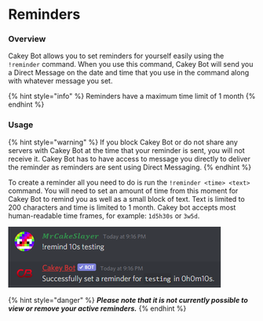 # Reminders

### Overview

Cakey Bot allows you to set reminders for yourself easily using the `!reminder` command. When you use this command, Cakey Bot will send you a Direct Message on the date and time that you use in the command along with whatever message you set.

{% hint style="info" %}
Reminders have a maximum time limit of 1 month
{% endhint %}

### Usage

{% hint style="warning" %}
If you block Cakey Bot or do not share any servers with Cakey Bot at the time that your reminder is sent, you will not receive it. Cakey Bot has to have access to message you directly to deliver the reminder as reminders are sent using Direct Messaging.
{% endhint %}

To create a reminder all you need to do is run the `!reminder <time> <text>` command. You will need to set an amount of time from this moment for Cakey Bot to remind you as well as a small block of text. Text is limited to 200 characters and time is limited to 1 month. Cakey bot accepts most human-readable time frames, for example: `1d5h30s` or `3w5d`.

![](../.gitbook/assets/image.png)

{% hint style="danger" %}
 _**Please note that it is not currently possible to view or remove your active reminders.**_
{% endhint %}


